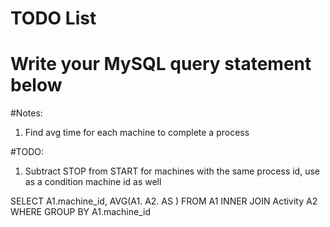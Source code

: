 # TODO List

# Write your MySQL query statement below

#Notes:
1. Find avg time for each machine to complete a process 

#TODO: 
1. Subtract STOP from START for machines with the same process id, use as a condition machine id as well 

SELECT A1.machine_id, AVG(A1. A2. AS )
FROM A1
INNER JOIN Activity A2
WHERE 
GROUP BY A1.machine_id